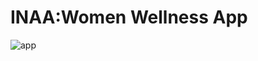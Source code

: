 # INAA:Women Wellness App
![app](<img width="935" alt="Screenshot 2024-04-10 041453" src="https://github.com/Varsha010101/inaa/assets/143874503/df4e6bf7-ac57-46bf-bbcc-cfd00e19b83f">)
